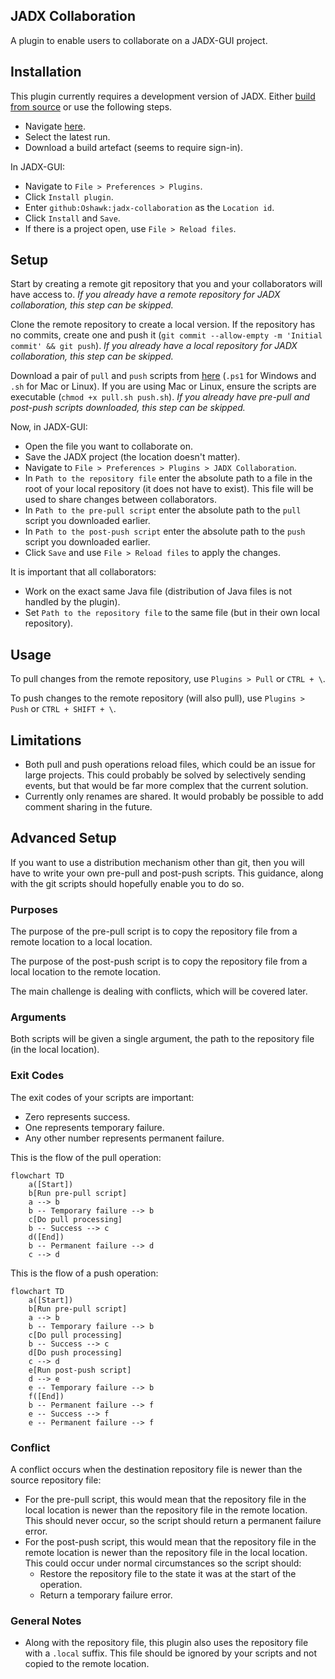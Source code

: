 ## JADX Collaboration

A plugin to enable users to collaborate on a JADX-GUI project.

## Installation

This plugin currently requires a development version of JADX. Either [build from source](https://github.com/skylot/jadx?tab=readme-ov-file#build-from-source) or use the following steps.

- Navigate [here](https://github.com/skylot/jadx/actions/workflows/build-artifacts.yml).
- Select the latest run.
- Download a build artefact (seems to require sign-in).

In JADX-GUI:

- Navigate to `File > Preferences > Plugins`.
- Click `Install plugin`.
- Enter `github:Oshawk:jadx-collaboration` as the `Location id`.
- Click `Install` and `Save`.
- If there is a project open, use `File > Reload files`.

## Setup

Start by creating a remote git repository that you and your collaborators will have access to. *If you already have a remote repository for JADX collaboration, this step can be skipped.*

Clone the remote repository to create a local version. If the repository has no commits, create one and push it (`git commit --allow-empty -m 'Initial commit' && git push`). *If you already have a local repository for JADX collaboration, this step can be skipped.*

Download a pair of `pull` and `push` scripts from [here](/tree/main/scripts) (`.ps1` for Windows and `.sh` for Mac or Linux). If you are using Mac or Linux, ensure the scripts are executable (`chmod +x pull.sh push.sh`). *If you already have pre-pull and post-push scripts downloaded, this step can be skipped.*

Now, in JADX-GUI:

- Open the file you want to collaborate on.
- Save the JADX project (the location doesn't matter).
- Navigate to `File > Preferences > Plugins > JADX Collaboration`.
- In `Path to the repository file` enter the absolute path to a file in the root of your local repository (it does not have to exist). This file will be used to share changes between collaborators.
- In `Path to the pre-pull script` enter the absolute path to the `pull` script you downloaded earlier.
- In `Path to the post-push script` enter the absolute path to the `push` script you downloaded earlier.
- Click `Save` and use `File > Reload files` to apply the changes.

It is important that all collaborators:

- Work on the exact same Java file (distribution of Java files is not handled by the plugin).
- Set `Path to the repository file` to the same file (but in their own local repository).

## Usage

To pull changes from the remote repository, use `Plugins > Pull` or `CTRL + \`.

To push changes to the remote repository (will also pull), use `Plugins > Push` or `CTRL + SHIFT + \`.

## Limitations

- Both pull and push operations reload files, which could be an issue for large projects. This could probably be solved by selectively sending events, but that would be far more complex that the current solution.
- Currently only renames are shared. It would probably be possible to add comment sharing in the future.

## Advanced Setup

If you want to use a distribution mechanism other than git, then you will have to write your own pre-pull and post-push scripts. This guidance, along with the git scripts should hopefully enable you to do so.

### Purposes

The purpose of the pre-pull script is to copy the repository file from a remote location to a local location.

The purpose of the post-push script is to copy the repository file from a local location to the remote location.

The main challenge is dealing with conflicts, which will be covered later.

### Arguments

Both scripts will be given a single argument, the path to the repository file (in the local location).

### Exit Codes

The exit codes of your scripts are important:

- Zero represents success.
- One represents temporary failure.
- Any other number represents permanent failure.

This is the flow of the pull operation:

```mermaid
flowchart TD
	a([Start])
	b[Run pre-pull script]
	a --> b
	b -- Temporary failure --> b
	c[Do pull processing]
	b -- Success --> c
	d([End])
	b -- Permanent failure --> d
	c --> d
```

This is the flow of a push operation:

```mermaid
flowchart TD
	a([Start])
	b[Run pre-pull script]
	a --> b
	b -- Temporary failure --> b
	c[Do pull processing]
	b -- Success --> c
	d[Do push processing]
	c --> d
	e[Run post-push script]
	d --> e
	e -- Temporary failure --> b
	f([End])
	b -- Permanent failure --> f
	e -- Success --> f
	e -- Permanent failure --> f
```

### Conflict

A conflict occurs when the destination repository file is newer than the source repository file:

- For the pre-pull script, this would mean that the repository file in the local location is newer than the repository file in the remote location. This should never occur, so the script should return a permanent failure error.
- For the post-push script, this would mean that the repository file in the remote location is newer than the repository file in the local location. This could occur under normal circumstances so the script should:
  - Restore the repository file to the state it was at the start of the operation.
  - Return a temporary failure error.

### General Notes

- Along with the repository file, this plugin also uses the repository file with a `.local` suffix. This file should be ignored by your scripts and not copied to the remote location.

